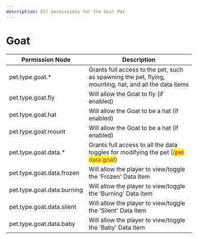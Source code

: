 ```yaml
---
description: All permissions for the Goat Pet
---
```


# Goat
| Permission Node | Description |
| - | - |
| pet.type.goat.* | Grants full access to the pet, such as spawning the pet, flying, mounting, hat, and all the data items |
| pet.type.goat.fly | Will allow the Goat to fly (if enabled) |
| pet.type.goat.hat | Will allow the Goat to be a hat (if enabled) |
| pet.type.goat.mount | Will allow the Goat to be a hat (if enabled) |
| pet.type.goat.data.* | Grants full access to all the data toggles for modifying the pet (<mark style="color:red;">/pet data goat</mark>) |
| pet.type.goat.data.frozen | Will allow the player to view/toggle the 'Frozen' Data Item |
| pet.type.goat.data.burning | Will allow the player to view/toggle the 'Burning' Data Item |
| pet.type.goat.data.silent | Will allow the player to view/toggle the 'Silent' Data Item |
| pet.type.goat.data.baby | Will allow the player to view/toggle the 'Baby' Data Item |

